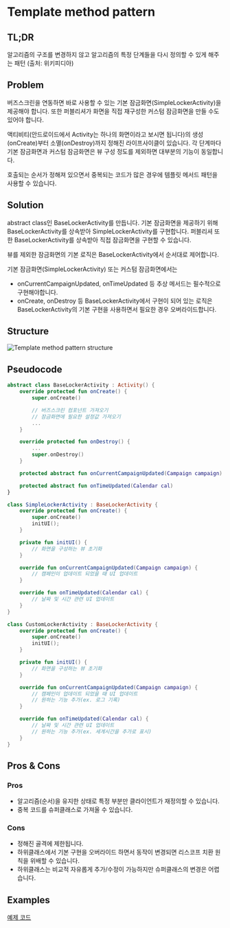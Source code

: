# Template method pattern

## TL;DR

알고리즘의 구조를 변경하지 않고 알고리즘의 특정 단계들을 다시 정의할 수 있게 해주는 패턴 (출처: 위키피디아)

## Problem

버즈스크린을 연동하면 바로 사용할 수 있는 기본 잠금화면(SimpleLockerActivity)을 제공해야 합니다. 또한 퍼블리셔가 화면을 직접 재구성한 커스텀 잠금화면을 만들 수도 있어야 합니다.

액티비티(안드로이드에서 Activity는 하나의 화면이라고 보시면 됩니다)의 생성(onCreate)부터 소멸(onDestroy)까지 정해진 라이프사이클이 있습니다. 각 단계마다 기본 잠금화면과 커스텀 잠금화면은 뷰 구성 정도를 제외하면 대부분의 기능이 동일합니다.

호출되는 순서가 정해져 있으면서 중복되는 코드가 많은 경우에 템플릿 메서드 패턴을 사용할 수 있습니다.

## Solution

abstract class인 BaseLockerActivity를 만듭니다.
기본 잠금화면을 제공하기 위해 BaseLockerActivity를 상속받아 SimpleLockerActivity를 구현합니다.
퍼블리셔 또한 BaseLockerActivity를 상속받아 직접 잠금화면을 구현할 수 있습니다.

뷰를 제외한 잠금화면의 기본 로직은 BaseLockerActivity에서 순서대로 제어합니다.

기본 잠금화면(SimpleLockerActivity) 또는 커스텀 잠금화면에서는
- onCurrentCampaignUpdated, onTimeUpdated 등 추상 메서드는 필수적으로 구현해야합니다.
- onCreate, onDestroy 등 BaseLockerActivity에서 구현이 되어 있는 로직은 BaseLockerActivity의 기본 구현을 사용하면서 필요한 경우 오버라이드합니다.

## Structure

![Template method pattern structure](https://refactoring.guru/images/patterns/diagrams/template-method/structure-indexed-2x.png)

## Pseudocode

```kotlin
abstract class BaseLockerActivity : Activity() {
    override protected fun onCreate() {
        super.onCreate()

        // 버즈스크린 컴포넌트 가져오기
        // 잠금화면에 필요한 설정값 가져오기
        ...
    }

    override protected fun onDestroy() {
        ...
        super.onDestroy()
    }

    protected abstract fun onCurrentCampaignUpdated(Campaign campaign)

    protected abstract fun onTimeUpdated(Calendar cal)
}

class SimpleLockerActivity : BaseLockerActivity {
    override protected fun onCreate() {
        super.onCreate()
        initUI();
    }

    private fun initUI() {
        // 화면을 구성하는 뷰 초기화
    }

    override fun onCurrentCampaignUpdated(Campaign campaign) {
        // 캠페인이 업데이트 되었을 때 UI 업데이트
    }

    override fun onTimeUpdated(Calendar cal) {
        // 날짜 및 시간 관련 UI 업데이트
    }
}

class CustomLockerActivity : BaseLockerActivity {
    override protected fun onCreate() {
        super.onCreate()
        initUI();
    }

    private fun initUI() {
        // 화면을 구성하는 뷰 초기화
    }

    override fun onCurrentCampaignUpdated(Campaign campaign) {
        // 캠페인이 업데이트 되었을 때 UI 업데이트
        // 원하는 기능 추가(ex. 로그 기록)
    }

    override fun onTimeUpdated(Calendar cal) {
        // 날짜 및 시간 관련 UI 업데이트
        // 원하는 기능 추가(ex. 세계시간을 추가로 표시)
    }
}
```

## Pros & Cons

### Pros

- 알고리즘(순서)을 유지한 상태로 특정 부분만 클라이언트가 재정의할 수 있습니다.
- 중복 코드를 슈퍼클래스로 가져올 수 있습니다.

### Cons

- 정해진 골격에 제한됩니다.
- 하위클래스에서 기본 구현을 오버라이드 하면서 동작이 변경되면 리스코프 치환 원칙을 위배할 수 있습니다.
- 하위클래스는 비교적 자유롭게 추가/수정이 가능하지만 슈퍼클래스의 변경은 어렵습니다.

## Examples

[예제 코드](./example.kt)